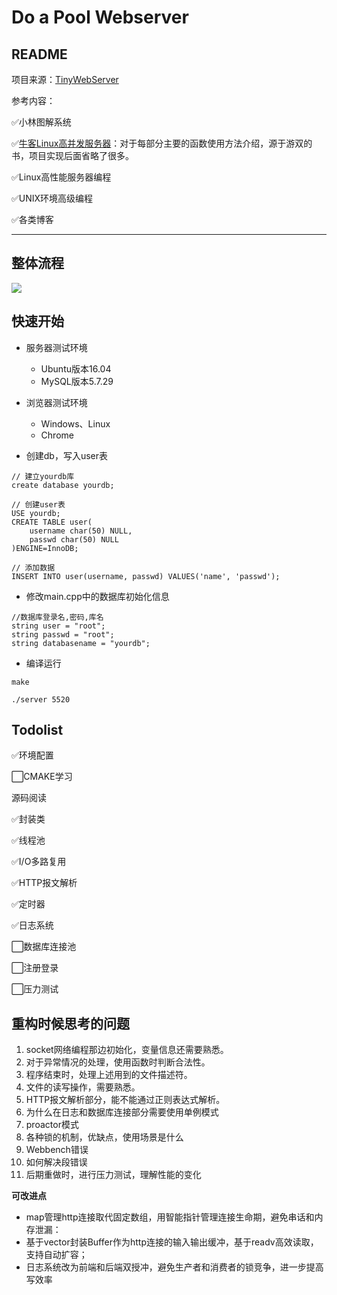 Do a Pool Webserver
===
## README

项目来源：[TinyWebServer](https://github.com/qinguoyi/TinyWebServer)

参考内容：

✅小林图解系统

✅[牛客Linux高并发服务器](https://www.nowcoder.com/courses/cover/live/504)：对于每部分主要的函数使用方法介绍，源于游双的书，项目实现后面省略了很多。

✅Linux高性能服务器编程

✅UNIX环境高级编程

✅各类博客

---

## 整体流程

![](http://pic.shixiaocaia.fun/202301261440049.jpg)



## 快速开始

- 服务器测试环境
  - Ubuntu版本16.04
  - MySQL版本5.7.29
- 浏览器测试环境
  - Windows、Linux
  - Chrome

- 创建db，写入user表

```shell
// 建立yourdb库
create database yourdb;

// 创建user表
USE yourdb;
CREATE TABLE user(
    username char(50) NULL,
    passwd char(50) NULL
)ENGINE=InnoDB;

// 添加数据
INSERT INTO user(username, passwd) VALUES('name', 'passwd');
```

- 修改main.cpp中的数据库初始化信息

```shell
//数据库登录名,密码,库名
string user = "root";
string passwd = "root";
string databasename = "yourdb";
```

- 编译运行

```
make

./server 5520
```

## Todolist

✅环境配置

⬜CMAKE学习

源码阅读

✅封装类

✅线程池

✅I/O多路复用

✅HTTP报文解析

✅定时器

✅日志系统

⬜数据库连接池

⬜注册登录

⬜压力测试

## 重构时候思考的问题

1. socket网络编程那边初始化，变量信息还需要熟悉。
2. 对于异常情况的处理，使用函数时判断合法性。
3. 程序结束时，处理上述用到的文件描述符。
4. 文件的读写操作，需要熟悉。
5. HTTP报文解析部分，能不能通过正则表达式解析。
6. 为什么在日志和数据库连接部分需要使用单例模式
7. proactor模式
8. 各种锁的机制，优缺点，使用场景是什么
9. Webbench错误
10. 如何解决段错误
11. 后期重做时，进行压力测试，理解性能的变化

**可改进点**

- map管理http连接取代固定数组，用智能指针管理连接生命期，避免串话和内存泄漏：
- 基于vector<char>封装Buffer作为http连接的输入输出缓冲，基于readv高效读取，支持自动扩容；
- 日志系统改为前端和后端双授冲，避免生产者和消费者的锁竞争，进一步提高写效率

